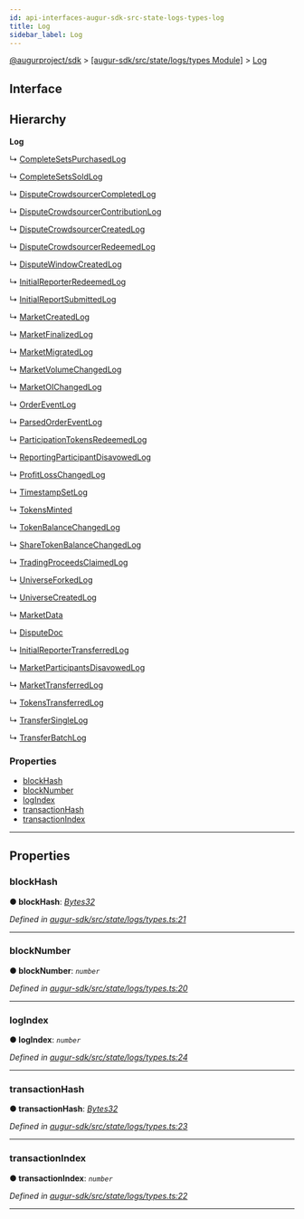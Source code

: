 ```yaml
---
id: api-interfaces-augur-sdk-src-state-logs-types-log
title: Log
sidebar_label: Log
---
```


[@augurproject/sdk](api-readme.md) > [[augur-sdk/src/state/logs/types Module]](api-modules-augur-sdk-src-state-logs-types-module.md) > [Log](api-interfaces-augur-sdk-src-state-logs-types-log.md)

## Interface

## Hierarchy

**Log**

↳  [CompleteSetsPurchasedLog](api-interfaces-augur-sdk-src-state-logs-types-completesetspurchasedlog.md)

↳  [CompleteSetsSoldLog](api-interfaces-augur-sdk-src-state-logs-types-completesetssoldlog.md)

↳  [DisputeCrowdsourcerCompletedLog](api-interfaces-augur-sdk-src-state-logs-types-disputecrowdsourcercompletedlog.md)

↳  [DisputeCrowdsourcerContributionLog](api-interfaces-augur-sdk-src-state-logs-types-disputecrowdsourcercontributionlog.md)

↳  [DisputeCrowdsourcerCreatedLog](api-interfaces-augur-sdk-src-state-logs-types-disputecrowdsourcercreatedlog.md)

↳  [DisputeCrowdsourcerRedeemedLog](api-interfaces-augur-sdk-src-state-logs-types-disputecrowdsourcerredeemedlog.md)

↳  [DisputeWindowCreatedLog](api-interfaces-augur-sdk-src-state-logs-types-disputewindowcreatedlog.md)

↳  [InitialReporterRedeemedLog](api-interfaces-augur-sdk-src-state-logs-types-initialreporterredeemedlog.md)

↳  [InitialReportSubmittedLog](api-interfaces-augur-sdk-src-state-logs-types-initialreportsubmittedlog.md)

↳  [MarketCreatedLog](api-interfaces-augur-sdk-src-state-logs-types-marketcreatedlog.md)

↳  [MarketFinalizedLog](api-interfaces-augur-sdk-src-state-logs-types-marketfinalizedlog.md)

↳  [MarketMigratedLog](api-interfaces-augur-sdk-src-state-logs-types-marketmigratedlog.md)

↳  [MarketVolumeChangedLog](api-interfaces-augur-sdk-src-state-logs-types-marketvolumechangedlog.md)

↳  [MarketOIChangedLog](api-interfaces-augur-sdk-src-state-logs-types-marketoichangedlog.md)

↳  [OrderEventLog](api-interfaces-augur-sdk-src-state-logs-types-ordereventlog.md)

↳  [ParsedOrderEventLog](api-interfaces-augur-sdk-src-state-logs-types-parsedordereventlog.md)

↳  [ParticipationTokensRedeemedLog](api-interfaces-augur-sdk-src-state-logs-types-participationtokensredeemedlog.md)

↳  [ReportingParticipantDisavowedLog](api-interfaces-augur-sdk-src-state-logs-types-reportingparticipantdisavowedlog.md)

↳  [ProfitLossChangedLog](api-interfaces-augur-sdk-src-state-logs-types-profitlosschangedlog.md)

↳  [TimestampSetLog](api-interfaces-augur-sdk-src-state-logs-types-timestampsetlog.md)

↳  [TokensMinted](api-interfaces-augur-sdk-src-state-logs-types-tokensminted.md)

↳  [TokenBalanceChangedLog](api-interfaces-augur-sdk-src-state-logs-types-tokenbalancechangedlog.md)

↳  [ShareTokenBalanceChangedLog](api-interfaces-augur-sdk-src-state-logs-types-sharetokenbalancechangedlog.md)

↳  [TradingProceedsClaimedLog](api-interfaces-augur-sdk-src-state-logs-types-tradingproceedsclaimedlog.md)

↳  [UniverseForkedLog](api-interfaces-augur-sdk-src-state-logs-types-universeforkedlog.md)

↳  [UniverseCreatedLog](api-interfaces-augur-sdk-src-state-logs-types-universecreatedlog.md)

↳  [MarketData](api-interfaces-augur-sdk-src-state-logs-types-marketdata.md)

↳  [DisputeDoc](api-interfaces-augur-sdk-src-state-logs-types-disputedoc.md)

↳  [InitialReporterTransferredLog](api-interfaces-augur-sdk-src-state-logs-types-initialreportertransferredlog.md)

↳  [MarketParticipantsDisavowedLog](api-interfaces-augur-sdk-src-state-logs-types-marketparticipantsdisavowedlog.md)

↳  [MarketTransferredLog](api-interfaces-augur-sdk-src-state-logs-types-markettransferredlog.md)

↳  [TokensTransferredLog](api-interfaces-augur-sdk-src-state-logs-types-tokenstransferredlog.md)

↳  [TransferSingleLog](api-interfaces-augur-sdk-src-state-logs-types-transfersinglelog.md)

↳  [TransferBatchLog](api-interfaces-augur-sdk-src-state-logs-types-transferbatchlog.md)

### Properties

* [blockHash](api-interfaces-augur-sdk-src-state-logs-types-log.md#blockhash)
* [blockNumber](api-interfaces-augur-sdk-src-state-logs-types-log.md#blocknumber)
* [logIndex](api-interfaces-augur-sdk-src-state-logs-types-log.md#logindex)
* [transactionHash](api-interfaces-augur-sdk-src-state-logs-types-log.md#transactionhash)
* [transactionIndex](api-interfaces-augur-sdk-src-state-logs-types-log.md#transactionindex)

---

## Properties

<a id="blockhash"></a>

###  blockHash

**● blockHash**: *[Bytes32](api-modules-augur-sdk-src-state-logs-types-module.md#bytes32)*

*Defined in [augur-sdk/src/state/logs/types.ts:21](https://github.com/AugurProject/augur/blob/3727cd4ec9/packages/augur-sdk/src/state/logs/types.ts#L21)*

___
<a id="blocknumber"></a>

###  blockNumber

**● blockNumber**: *`number`*

*Defined in [augur-sdk/src/state/logs/types.ts:20](https://github.com/AugurProject/augur/blob/3727cd4ec9/packages/augur-sdk/src/state/logs/types.ts#L20)*

___
<a id="logindex"></a>

###  logIndex

**● logIndex**: *`number`*

*Defined in [augur-sdk/src/state/logs/types.ts:24](https://github.com/AugurProject/augur/blob/3727cd4ec9/packages/augur-sdk/src/state/logs/types.ts#L24)*

___
<a id="transactionhash"></a>

###  transactionHash

**● transactionHash**: *[Bytes32](api-modules-augur-sdk-src-state-logs-types-module.md#bytes32)*

*Defined in [augur-sdk/src/state/logs/types.ts:23](https://github.com/AugurProject/augur/blob/3727cd4ec9/packages/augur-sdk/src/state/logs/types.ts#L23)*

___
<a id="transactionindex"></a>

###  transactionIndex

**● transactionIndex**: *`number`*

*Defined in [augur-sdk/src/state/logs/types.ts:22](https://github.com/AugurProject/augur/blob/3727cd4ec9/packages/augur-sdk/src/state/logs/types.ts#L22)*

___

